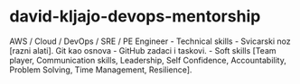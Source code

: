 # david-kljajo-devops-mentorship

 AWS / Cloud / DevOps / SRE / PE Engineer
	- Technical skills - Svicarski noz [razni alati]. Git kao osnova - GitHub zadaci i taskovi.
	- Soft skills [Team player, Communication skills, Leadership, Self Confidence, Accountability, Problem Solving, Time Management, Resilience]. 
